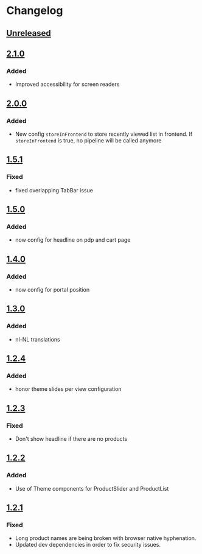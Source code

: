 # Changelog

## [Unreleased]

## [2.1.0]
### Added
* Improved accessibility for screen readers

## [2.0.0]
### Added
* New config `storeInFrontend` to store recently viewed list in frontend. If `storeInFrontend` is true, no pipeline will be called anymore

## [1.5.1]
### Fixed
* fixed overlapping TabBar issue

## [1.5.0]
### Added
* now config for headline on pdp and cart page

## [1.4.0]
### Added
* now config for portal position

## [1.3.0]
### Added
* nl-NL translations

## [1.2.4]
### Added
* honor theme slides per view configuration

## [1.2.3]
### Fixed
* Don't show headline if there are no products

## [1.2.2]
### Added
* Use of Theme components for ProductSlider and ProductList

## [1.2.1]
### Fixed
* Long product names are being broken with browser native hyphenation.
* Updated dev dependencies in order to fix security issues.

[Unreleased]: https://github.com/shopgate/ext-recently-viewed-products/compare/v1.2.4...HEAD
[2.1.0]: https://github.com/shopgate/ext-recently-viewed-products/compare/v2.0.0...v2.1.0
[2.0.0]: https://github.com/shopgate/ext-recently-viewed-products/compare/v1.5.1...v2.0.0
[1.5.1]: https://github.com/shopgate/ext-recently-viewed-products/compare/v1.5.0...v1.5.1
[1.5.0]: https://github.com/shopgate/ext-recently-viewed-products/compare/v1.4.0...v1.5.0
[1.4.0]: https://github.com/shopgate/ext-recently-viewed-products/compare/v1.3.0...v1.4.0
[1.3.0]: https://github.com/shopgate/ext-recently-viewed-products/compare/v1.2.4...v1.3.0
[1.2.4]: https://github.com/shopgate/ext-recently-viewed-products/compare/v1.2.3...v1.2.4
[1.2.3]: https://github.com/shopgate/ext-recently-viewed-products/compare/v1.2.2...v1.2.3
[1.2.2]: https://github.com/shopgate/ext-recently-viewed-products/compare/v1.2.1...v1.2.2
[1.2.1]: https://github.com/shopgate/ext-recently-viewed-products/compare/v1.2.0...v1.2.1
